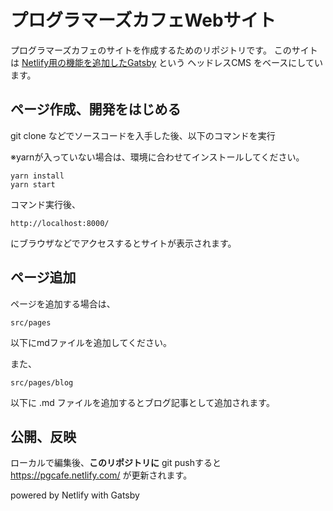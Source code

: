 # プログラマーズカフェWebサイト
プログラマーズカフェのサイトを作成するためのリポジトリです。
このサイトは [Netlify用の機能を追加したGatsby](https://github.com/gatsbyjs/gatsby/tree/master/packages/gatsby-plugin-netlify) という ヘッドレスCMS をベースにしています。

## ページ作成、開発をはじめる
git clone などでソースコードを入手した後、以下のコマンドを実行

※yarnが入っていない場合は、環境に合わせてインストールしてください。

```
yarn install
yarn start
```

コマンド実行後、

```
http://localhost:8000/
```

にブラウザなどでアクセスするとサイトが表示されます。

## ページ追加
ページを追加する場合は、

```
src/pages
```

以下にmdファイルを追加してください。

また、
```
src/pages/blog
```

以下に .md ファイルを追加するとブログ記事として追加されます。

## 公開、反映

ローカルで編集後、__このリポジトリに__ git pushすると https://pgcafe.netlify.com/ が更新されます。



powered by Netlify with Gatsby
